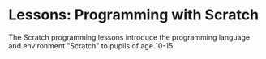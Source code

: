 # Lessons: Programming with Scratch

The Scratch programming lessons introduce the programming language and environment "Scratch" to pupils of age 10-15. 
